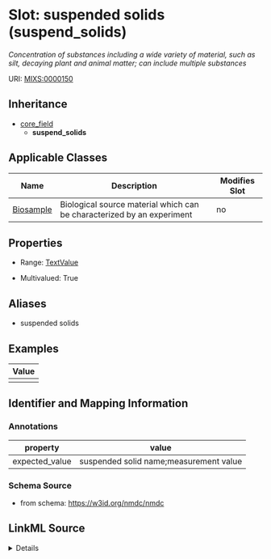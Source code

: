 # Slot: suspended solids (suspend_solids)


_Concentration of substances including a wide variety of material, such as silt, decaying plant and animal matter; can include multiple substances_



URI: [MIXS:0000150](https://w3id.org/mixs/0000150)




## Inheritance

* [core_field](core_field.md)
    * **suspend_solids**





## Applicable Classes

| Name | Description | Modifies Slot |
| --- | --- | --- |
[Biosample](Biosample.md) | Biological source material which can be characterized by an experiment |  no  |







## Properties

* Range: [TextValue](TextValue.md)

* Multivalued: True



## Aliases


* suspended solids




## Examples

| Value |
| --- |
|  |

## Identifier and Mapping Information





### Annotations

| property | value |
| --- | --- |
| expected_value | suspended solid name;measurement value || preferred_unit | gram, microgram, milligram per liter, mole per liter, gram per liter, part per million || occurrence | m |



### Schema Source


* from schema: https://w3id.org/nmdc/nmdc




## LinkML Source

<details>
```yaml
name: suspend_solids
annotations:
  expected_value:
    tag: expected_value
    value: suspended solid name;measurement value
  preferred_unit:
    tag: preferred_unit
    value: gram, microgram, milligram per liter, mole per liter, gram per liter, part
      per million
  occurrence:
    tag: occurrence
    value: m
description: Concentration of substances including a wide variety of material, such
  as silt, decaying plant and animal matter; can include multiple substances
title: suspended solids
examples:
- value: ''
from_schema: https://w3id.org/nmdc/nmdc
aliases:
- suspended solids
rank: 1000
is_a: core field
string_serialization: '{text};{float} {unit}'
slot_uri: MIXS:0000150
multivalued: true
alias: suspend_solids
domain_of:
- Biosample
range: TextValue

```
</details>